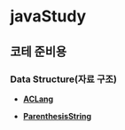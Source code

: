 # javaStudy

## 코테 준비용

### Data Structure(자료 구조)
- **[ACLang](https://github.com/corinB/javaStudy/wiki/ACLang(no.5430))**

- **[ParenthesisString](https://github.com/corinB/javaStudy/wiki/Parenthesis-String(PS))**
    
